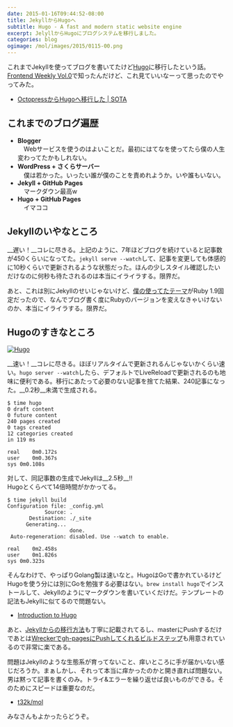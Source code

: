```yaml
---
date: 2015-01-16T09:44:52-08:00
title: JekyllからHugoへ
subtitle: Hugo - A fast and modern static website engine
excerpt: JelyllからHugoにブログシステムを移行しました。
categories: blog
ogimage: /mol/images/2015/0115-00.png
---
```


これまでJekyllを使ってブログを書いてたけど[Hugo](http://gohugo.io/)に移行したという話。[Frontend Weekly Vol.0](/mol/log/frontend-weekly/)で知ったんだけど、これ見ていいなーって思ったのでやってみた。

+ [OctopressからHugoへ移行した | SOTA](http://deeeet.com/writing/2014/12/25/hugo/)


## これまでのブログ遍歴

+ __Blogger__  
　Webサービスを使うのはよいことだ。最初にはてなを使ってたら僕の人生変わってたかもしれない。
+ __WordPress + さくらサーバー__  
　僕は若かった。いったい誰が僕のことを責めれようか。いや誰もいない。
+ __Jekyll + GitHub Pages__  
　マークダウン最高w
+ __Hugo + GitHub Pages__  
　イマココ


## Jekyllのいやなところ

__遅い！__コレに尽きる。上記のように、7年ほどブログを続けていると記事数が450くらいになってた。`jekyll serve --watch`して、記事を変更しても体感的に10秒くらいで更新されるような状態だった。ほんの少しスタイル確認したいだけなのに何秒も待たされるのは本当にイライラする。限界だ。

あと、これは別にJekyllのせいじゃないけど、[僕の使ってたテーマ](http://incorporated.sendtoinc.com/)がRuby 1.9固定だったので、なんでブログ書く度にRubyのバージョンを変えなきゃいけないのか、本当にイライラする。限界だ。

## Hugoのすきなところ

[![Hugo](/mol/images/2015/0115-01.png)](http://gohugo.io/)

__速い！__コレに尽きる。ほぼリアルタイムで更新されるんじゃないかくらい速い。`hugo server --watch`したら、デフォルトでLiveReloadで更新されるのも地味に便利である。移行にあたって必要のない記事を捨てた結果、240記事になった。__0.2秒__未満で生成される。

```shell
$ time hugo
0 draft content
0 future content
240 pages created
0 tags created
12 categories created
in 119 ms

real	0m0.172s
user	0m0.367s
sys	0m0.108s
```

対して、同記事数の生成でJekyllは__2.5秒__!!  
Hugoとくらべて14倍時間がかかってる。

```shell
$ time jekyll build
Configuration file: _config.yml
            Source: .
       Destination: ./_site
      Generating...
                    done.
 Auto-regeneration: disabled. Use --watch to enable.

real	0m2.458s
user	0m1.826s
sys	0m0.323s
```

そんなわけで、やっぱりGolang製は速いなと。HugoはGoで書かれているけどHugoを使う分には別にGoを勉強する必要はない。`brew install hugo`でインストールして、Jekyllのようにマークダウンを書いていくだけだ。テンプレートの記法もJekyllに似てるので問題ない。

+ [Introduction to Hugo](http://gohugo.io/overview/introduction/)

あと、[Jekyllからの移行方法](http://gohugo.io/tutorials/migrate-from-jekyll/)も丁寧に記載されてるし、masterにPushするだけであとは[Wreckerでgh-pagesにPushしてくれるビルドステップ](http://gohugo.io/tutorials/automated-deployments/)も用意されているので非常に楽である。

問題はJekyllのような生態系が育ってないこと、痒いところに手が届かいない感じだろうか。まぁしかし、それって本当に痒かったのかと開き直れば問題ない。男は黙って記事を書くのみ。トライ&エラーを繰り返せば良いものができる。そのためにスピードは重要なのだ。

+ [t32k/mol](https://github.com/t32k/mol)

みなさんもよかったらどうぞ。
